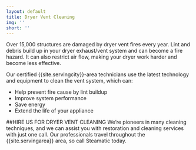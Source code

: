 ```yaml
---
layout: default
title: Dryer Vent Cleaning
img: ''
short: ''
---
```

Over 15,000 structures are damaged by dryer vent fires every year. Lint and debris build up in your dryer exhaust/vent system and can become a fire hazard. It can also restrict air flow, making your dryer work harder and become less effective.

Our certified {{site.servingcity}}-area technicians use the latest technology and equipment to clean the vent system, which can:

* Help prevent fire cause by lint buildup
* Improve system performance
* Save energy
* Extend the life of your appliance

##HIRE US FOR DRYER VENT CLEANING
We’re pioneers in many cleaning techniques, and we can assist you with restoration and cleaning services with just one call. Our professionals travel throughout the {{site.servingarea}} area, so call Steamatic today.